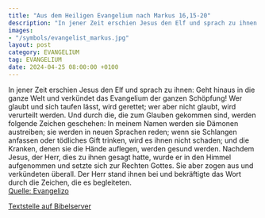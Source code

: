 ```yaml
---
title: "Aus dem Heiligen Evangelium nach Markus 16,15-20"
description: "In jener Zeit erschien Jesus den Elf und sprach zu ihnen: Geht hinaus in die ganze Welt und verkündet das Evangelium der ganzen Schöpfung! Wer glaubt und sich taufen lässt, wird gerettet; wer aber nicht glaubt, wird verurteilt werden. Und durch die, die zum Glauben gekommen sind,...."
images:
- "/symbols/evangelist_markus.jpg"
layout: post
category: EVANGELIUM
tag: EVANGELIUM
date: 2024-04-25 08:00:00 +0100
---
```

In jener Zeit erschien Jesus den Elf und sprach zu ihnen: Geht hinaus in die ganze Welt und verkündet das Evangelium der ganzen Schöpfung!
Wer glaubt und sich taufen lässt, wird gerettet; wer aber nicht glaubt, wird verurteilt werden.
Und durch die, die zum Glauben gekommen sind, werden folgende Zeichen geschehen: In meinem Namen werden sie Dämonen austreiben; sie werden in neuen Sprachen reden;
wenn sie Schlangen anfassen oder tödliches Gift trinken, wird es ihnen nicht schaden; und die Kranken, denen sie die Hände auflegen, werden gesund werden.<!--more-->
Nachdem Jesus, der Herr, dies zu ihnen gesagt hatte, wurde er in den Himmel aufgenommen und setzte sich zur Rechten Gottes.
Sie aber zogen aus und verkündeten überall. Der Herr stand ihnen bei und bekräftigte das Wort durch die Zeichen, die es begleiteten.<br>
[Quelle: Evangelizo](https://evangeliumtagfuertag.org/DE/gospel)

[Textstelle auf Bibelserver](https://www.bibleserver.com/EU/Markus16,15-20)

